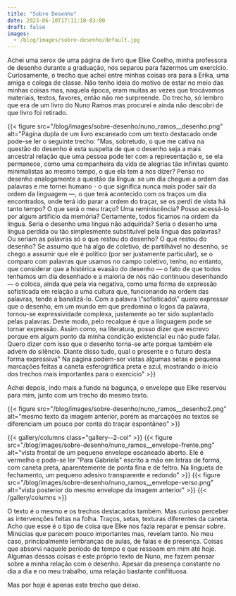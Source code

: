 ```yaml
---
title: "Sobre Desenho"
date: 2023-06-10T17:11:10-03:00
draft: false
images:
  - /blog/images/sobre-desenho/default.jpg
---
```


Achei uma xerox de uma página de livro que Elke Coelho, minha professora de desenho durante a graduação, nos separou para fazermos um exercício. Curiosamente, o trecho que achei entre minhas coisas era para a Erika, uma amiga e colega de classe. Não tenho ideia do motivo de estar no meio das minhas coisas mas, naquela época, eram muitas as vezes que trocávamos materiais, textos, favores, então não me surpreende. Do trecho, só lembro que era de um livro do Nuno Ramos mas procurei e ainda não descobri de que livro foi retirado. 

{{< figure src="/blog/images/sobre-desenho/nuno_ramos__desenho.png" alt="Página dupla de um livro escaneado com um texto destacado onde pode-se ler o seguinte trecho: \"Mas, sobretudo, o que me cativa na questão do desenho é esta suspeita de que o desenho seja a mais ancestral relação que uma pessoa pode ter com a representação e, se ela permanece, como uma companheira da vida de alegrias tão infinitas quanto minimalistas ao mesmo tempo, o que ela tem a nos dizer? Penso no desenho analogamente a questão da língua: se um dia cheguei a ordem das palavras e me tornei humano - o que significa nunca mais poder sair da ordem da linguagem —, o que terá acontecido com os traços um dia encontrados, onde terá ido parar a ordem do traçar, se os perdi de vista há tanto tempo? O que será o meu traço? Uma reminiscência? Posso acessá-lo por algum artificio da memória? Certamente, todos ficamos na ordem da língua. Seria o desenho uma língua não adquirida? Seria o desenho uma língua perdida ou tão simplesmente substituível pela língua das palavras? Ou seriam as palavras só o que restou do desenho? O que restou do desenho? Se assumo que há algo de coletivo, de partilhável no desenho, se chego a assumir que ele é político (por ser justamente particular), se o comparo com palavras que usamos no campo coletivo, tenho, no entanto, que considerar que a histérica evasão do desenho — o fato de que todos tenhamos um dia desenhado e a maioria de nós não continuou desenhando — o coloca, ainda que pela via negativa, como uma forma de expressão sofisticada em relação a uma cultura que, funcionando na ordem das palavras, tende a banalizá-lo. Com a palavra \“sofisticado\” quero expressar que o desenho, em um mundo em que predomina o logos da palavra, tornou-se expressividade complexa, justamente ao ter sido suplantado pelas palavras. Deste modo, pelo recalque é que a linguagem pode se tornar expressão. Assim como, na literatura, posso dizer que escrevo porque em algum ponto da minha condição existencial eu não pude falar. Quero dizer com isso que o desenho torna-se arte porque também ele advém do silêncio. Diante disso tudo, qual o presente e o futuro desta forma expressiva\" Na página podem-ser vistas algumas setas e pequena marcações feitas a caneta esferográfica preta e azul, mostrando o início dos trechos mais importantes para o exercício" >}}

Achei depois, indo mais a fundo na bagunça, o envelope que Elke reservou para mim, junto com um trecho do mesmo texto.

{{< figure src="/blog/images/sobre-desenho/nuno_ramos__desenho2.png" alt="mesmo texto da imagem anterior, porém as marcações no textos se diferenciam um pouco por conta do traçar espontâneo" >}}

{{< gallery/columns class="gallery--2-col" >}}
    {{< figure src="/blog/images/sobre-desenho/nuno_ramos__envelope-frente.png" alt="vista frontal de um pequeno envelope escaneado aberto. Ele é vermelho e pode-se ler \"Para Gabriela\" escrito a mão em letras de forma, com caneta preta, aparentemente de ponta fina e de feltro. Na lingueta de fechamento, um pequeno adesivo transparente e redondo" >}}
    {{< figure src="/blog/images/sobre-desenho/nuno_ramos__envelope-verso.png" alt="vista posterior do mesmo envelope da imagem anterior" >}}
{{< /gallery/columns >}}

O texto é o mesmo e os trechos destacados também. Mas curioso perceber as intervenções feitas na folha. Traços, setas, texturas diferentes da caneta. Acho que esse é o tipo de coisa que Elke nos fazia reparar e pensar sobre. Minúcias que parecem pouco importantes mas, revelam tanto. No meu caso, principalmente lembranças de aulas, de falas e de presença. Coisas que absorvi naquele período de tempo e que ressoam em mim até hoje. Algumas dessas coisas e este próprio texto de Nuno, me fazem pensar sobre a minha relação com o desenho. Apesar da presença constante no dia a dia e no meu trabalho, uma relação bastante conflituosa. 

Mas por hoje é apenas este trecho que deixo.
